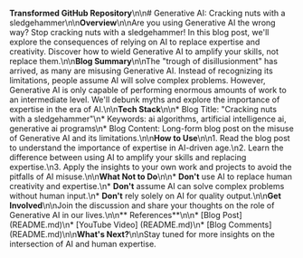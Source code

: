 **Transformed GitHub Repository**\n\n# Generative AI: Cracking nuts with a sledgehammer\n\n**Overview**\n\nAre you using Generative AI the wrong way? Stop cracking nuts with a sledgehammer! In this blog post, we'll explore the consequences of relying on AI to replace expertise and creativity. Discover how to wield Generative AI to amplify your skills, not replace them.\n\n**Blog Summary**\n\nThe \"trough of disillusionment\" has arrived, as many are misusing Generative AI. Instead of recognizing its limitations, people assume AI will solve complex problems. However, Generative AI is only capable of performing enormous amounts of work to an intermediate level. We'll debunk myths and explore the importance of expertise in the era of AI.\n\n**Tech Stack**\n\n* Blog Title: \"Cracking nuts with a sledgehammer\"\n* Keywords: ai algorithms, artificial intelligence ai, generative ai programs\n* Blog Content: Long-form blog post on the misuse of Generative AI and its limitations.\n\n**How to Use**\n\n1. Read the blog post to understand the importance of expertise in AI-driven age.\n2. Learn the difference between using AI to amplify your skills and replacing expertise.\n3. Apply the insights to your own work and projects to avoid the pitfalls of AI misuse.\n\n**What Not to Do**\n\n* **Don't** use AI to replace human creativity and expertise.\n* **Don't** assume AI can solve complex problems without human input.\n* **Don't** rely solely on AI for quality output.\n\n**Get Involved**\n\nJoin the discussion and share your thoughts on the role of Generative AI in our lives.\n\n** References**\n\n* [Blog Post] (README.md)\n* [YouTube Video] (README.md)\n\* [Blog Comments] (README.md)\n\n**What's Next?**\n\nStay tuned for more insights on the intersection of AI and human expertise.

